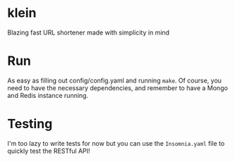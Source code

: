 # klein
Blazing fast URL shortener made with simplicity in mind

# Run
As easy as filling out config/config.yaml and running `make`. Of course, you need to have the necessary dependencies, and remember to have a Mongo and Redis instance running.

# Testing
I'm too lazy to write tests for now but you can use the `Insomnia.yaml` file to quickly test the RESTful API!
